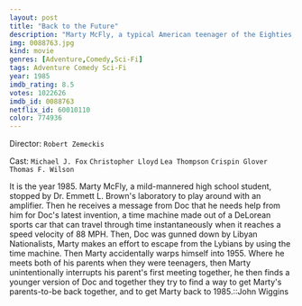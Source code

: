 ```yaml
---
layout: post
title: "Back to the Future"
description: "Marty McFly, a typical American teenager of the Eighties, is accidentally sent back to 1955 in a plutonium-powered DeLorean time machine invented by a slightly mad scientist. During his often hysterical, always amazing trip back in time, Marty must make certain his teenage parents-to-be meet and fall in love - so he can get back to the future..."
img: 0088763.jpg
kind: movie
genres: [Adventure,Comedy,Sci-Fi]
tags: Adventure Comedy Sci-Fi 
year: 1985
imdb_rating: 8.5
votes: 1022626
imdb_id: 0088763
netflix_id: 60010110
color: 774936
---
```

Director: `Robert Zemeckis`  

Cast: `Michael J. Fox` `Christopher Lloyd` `Lea Thompson` `Crispin Glover` `Thomas F. Wilson` 

It is the year 1985. Marty McFly, a mild-mannered high school student, stopped by Dr. Emmett L. Brown's laboratory to play around with an amplifier. Then he receives a message from Doc that he needs help from him for Doc's latest invention, a time machine made out of a DeLorean sports car that can travel through time instantaneously when it reaches a speed velocity of 88 MPH. Then, Doc was gunned down by Libyan Nationalists, Marty makes an effort to escape from the Lybians by using the time machine. Then Marty accidentally warps himself into 1955. Where he meets both of his parents when they were teenagers, then Marty unintentionally interrupts his parent's first meeting together, he then finds a younger version of Doc and together they try to find a way to get Marty's parents-to-be back together, and to get Marty back to 1985.::John Wiggins